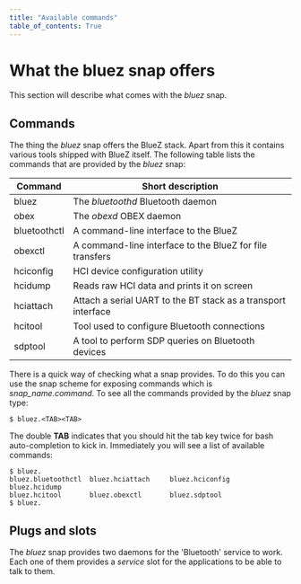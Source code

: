 ```yaml
---
title: "Available commands"
table_of_contents: True
---
```


# What the bluez snap offers

This section will describe what comes with the *bluez* snap.

## Commands

The thing the *bluez* snap offers the BlueZ stack. Apart from this it contains
various tools shipped with BlueZ itself. The following table lists the
commands that are provided by the *bluez* snap:

| Command      | Short description                                             |
|--------------|---------------------------------------------------------------|
| bluez        | The *bluetoothd* Bluetooth daemon                             |
| obex         | The *obexd* OBEX daemon                                       |
| bluetoothctl | A command-line interface to the BlueZ 			       |	
| obexctl      | A command-line interface to the BlueZ for file transfers      |
| hciconfig    | HCI device configuration utility                              |
| hcidump      | Reads raw HCI data and prints it on screen                    |
| hciattach    | Attach a serial UART to the BT stack as a transport interface |
| hcitool      | Tool used to configure Bluetooth connections                  |
| sdptool      | A tool to perform SDP queries on Bluetooth devices            |

There is a quick way of checking what a snap provides. To do this you can use
the snap scheme for exposing commands which is *snap_name.command*. To see
all the commands provided by the *bluez* snap type:

```
$ bluez.<TAB><TAB>
```

The double **TAB** indicates that you should hit the tab key twice for bash
auto-completion to kick in. Immediately you will see a list of
available commands:

```
$ bluez.
bluez.bluetoothctl  bluez.hciattach     bluez.hciconfig     bluez.hcidump
bluez.hcitool       bluez.obexctl       bluez.sdptool       
$ bluez.
```

## Plugs and slots

The *bluez* snap provides two daemons for the 'Bluetooth' service to work. Each
one of them provides a *service* slot for the applications to be able to talk to
them.

